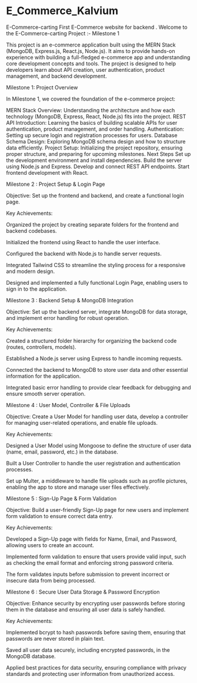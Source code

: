 # E_Commerce_Kalvium

E-Commerce-carting
First E-Commerce website for backend . Welcome to the E-Commerce-carting Project :- Milestone 1

This project is an e-commerce application built using the MERN Stack (MongoDB, Express.js, React.js, Node.js). It aims to provide hands-on experience with building a full-fledged e-commerce app and understanding core development concepts and tools. The project is designed to help developers learn about API creation, user authentication, product management, and backend development.

Milestone 1: Project Overview

In Milestone 1, we covered the foundation of the e-commerce project:

MERN Stack Overview: Understanding the architecture and how each technology (MongoDB, Express, React, Node.js) fits into the project.
REST API Introduction: Learning the basics of building scalable APIs for user authentication, product management, and order handling.
Authentication: Setting up secure login and registration processes for users.
Database Schema Design: Exploring MongoDB schema design and how to structure data efficiently.
Project Setup: Initializing the project repository, ensuring proper structure, and preparing for upcoming milestones.
Next Steps
Set up the development environment and install dependencies.
Build the server using Node.js and Express.
Develop and connect REST API endpoints.
Start frontend development with React.

Milestone 2 : Project Setup & Login Page

Objective: Set up the frontend and backend, and create a functional login page.

Key Achievements:

Organized the project by creating separate folders for the frontend and backend codebases.

Initialized the frontend using React to handle the user interface.

Configured the backend with Node.js to handle server requests.

Integrated Tailwind CSS to streamline the styling process for a responsive and modern design.

Designed and implemented a fully functional Login Page, enabling users to sign in to the application.

Milestone 3 : Backend Setup & MongoDB Integration

Objective: Set up the backend server, integrate MongoDB for data storage, and implement error handling for robust operation.

Key Achievements:

Created a structured folder hierarchy for organizing the backend code (routes, controllers, models).

Established a Node.js server using Express to handle incoming requests.

Connected the backend to MongoDB to store user data and other essential information for the application.

Integrated basic error handling to provide clear feedback for debugging and ensure smooth server operation.

Milestone 4 : User Model, Controller & File Uploads

Objective: Create a User Model for handling user data, develop a controller for managing user-related operations, and enable file uploads.

Key Achievements:

Designed a User Model using Mongoose to define the structure of user data (name, email, password, etc.) in the database.

Built a User Controller to handle the user registration and authentication processes.

Set up Multer, a middleware to handle file uploads such as profile pictures, enabling the app to store and manage user files effectively.

Milestone 5 : Sign-Up Page & Form Validation

Objective: Build a user-friendly Sign-Up page for new users and implement form validation to ensure correct data entry.

Key Achievements:

Developed a Sign-Up page with fields for Name, Email, and Password, allowing users to create an account.

Implemented form validation to ensure that users provide valid input, such as checking the email format and enforcing strong password criteria.

The form validates inputs before submission to prevent incorrect or insecure data from being processed.

Milestone 6 : Secure User Data Storage & Password Encryption

Objective: Enhance security by encrypting user passwords before storing them in the database and ensuring all user data is safely handled.

Key Achievements:

Implemented bcrypt to hash passwords before saving them, ensuring that passwords are never stored in plain text.

Saved all user data securely, including encrypted passwords, in the MongoDB database.

Applied best practices for data security, ensuring compliance with privacy standards and protecting user information from unauthorized access.
